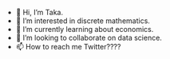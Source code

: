 - 👋 Hi, I’m Taka.
- 👀 I’m interested in discrete mathematics.
- 🌱 I’m currently learning about economics.
- 💞️ I’m looking to collaborate on data science.
- 📫 How to reach me Twitter????

<!---
Taka0007/Taka0007 is a ✨ special ✨ repository because its `README.md` (this file) appears on your GitHub profile.
You can click the Preview link to take a look at your changes.
--->
